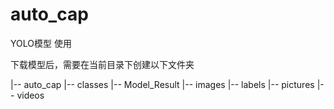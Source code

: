 # auto_cap
YOLO模型 使用

下载模型后，需要在当前目录下创建以下文件夹

|-- auto_cap
|-- classes
|-- Model_Result
    |-- images
    |-- labels
|-- pictures
|-- videos

